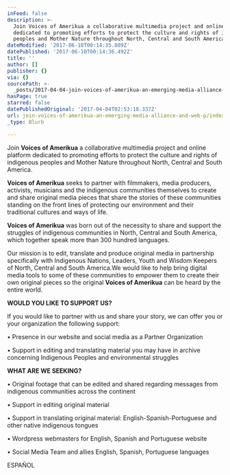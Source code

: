 ```yaml
---
inFeed: false
description: >-
  Join Voices of Amerikua a collaborative multimedia project and online platform
  dedicated to promoting efforts to protect the culture and rights of indigenous
  peoples and Mother Nature throughout North, Central and South America.
dateModified: '2017-06-10T00:14:35.809Z'
datePublished: '2017-06-10T00:14:36.492Z'
title: ''
author: []
publisher: {}
via: {}
sourcePath: >-
  _posts/2017-04-04-join-voices-of-amerikua-an-emerging-media-alliance-and-web-p.md
hasPage: true
starred: false
datePublishedOriginal: '2017-04-04T02:53:18.337Z'
url: join-voices-of-amerikua-an-emerging-media-alliance-and-web-p/index.html
_type: Blurb

---
```

Join **Voices of Amerikua** a collaborative multimedia project and online platform dedicated to promoting efforts to protect the culture and rights of indigenous peoples and Mother Nature throughout North, Central and South America.

**Voices of Amerikua** seeks to partner with filmmakers, media producers, activists, musicians and the indigenous communities themselves to create and share original media pieces that share the stories of these communities standing on the front lines of protecting our environment and their traditional cultures and ways of life.

**Voices of Amerikua** was born out of the necessity to share and support the struggles of indigenous communities in North, Central and South America, which together speak more than 300 hundred languages.

Our mission is to edit, translate and produce original media in partnership specifically with Indigenous Nations, Leaders, Youth and Wisdom Keepers of North, Central and South America.We would like to help bring digital media tools to some of these communities to empower them to create their own original pieces so the original **Voices of Amerikua** can be heard by the entire world.

**WOULD YOU LIKE TO SUPPORT US?**

If you would like to partner with us and share your story, we can offer you or your organization the following support:

• Presence in our website and social media as a Partner Organization

• Support in editing and translating material you may have in archive concerning Indigenous Peoples and environmental struggles

**WHAT ARE WE SEEKING?**

• Original footage that can be edited and shared regarding messages from indigenous communities across the continent

• Support in editing original material

• Support in translating original material: English-Spanish-Portuguese and other native indigenous tongues

• Wordpress webmasters for English, Spanish and Portuguese website

• Social Media Team and allies English, Spanish, Portuguese languages

ESPAÑOL